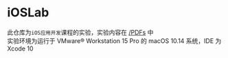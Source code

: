 # iOSLab
此仓库为`iOS应用开发`课程的实验，实验内容在 [/PDFs](https://github.com/JingqingLin/iOSLab/tree/master/PDF) 中  
实验环境为运行于 VMware® Workstation 15 Pro 的 macOS 10.14 系统，IDE 为 Xcode 10